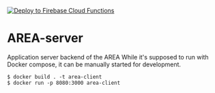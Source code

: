 [![Deploy to Firebase Cloud Functions](https://github.com/mgl/AREA-server/actions/workflows/main.yml/badge.svg)](https://github.com/mgl/AREA-server/actions/workflows/main.yml)

# AREA-server

Application server backend of the AREA
While it's supposed to run with Docker compose, it can be manually started for development.

    $ docker build . -t area-client
    $ docker run -p 8080:3000 area-client
